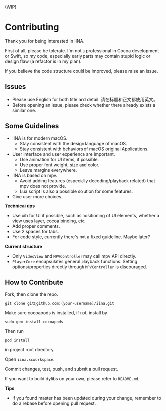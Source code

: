 (WIP)

# Contributing

Thank you for being interested in IINA.

First of all, please be tolerate. I'm not a professional in Cocoa development or Swift, so my code, especially early parts may contain stupid logic or design flaw (a refactor is in my plan).

If you believe the code structure could be improved, please raise an issue.

## Issues

- Please use English for both title and detail. 请在标题和正文都使用英文。
- Before opening an issue, please check whether there already exists a similar one.

## Some Guidelines

- IINA is for modern macOS.
  - Stay consistent with the design language of macOS.
  - Stay consistent with behaviors of macOS original Applications.
- User interface and user experience are important.
  - Use animation for UI items, if possible.
  - Use proper font weight, size and color.
  - Leave margins everywhere.
- IINA is based on mpv.
  - Avoid adding features (especially decoding/playback related) that mpv does not provide.
  - Lua script is also a possible solution for some features.
- Give user more choices.

**Technical tips**

- Use xib for UI if possible, such as positioning of UI elements, whether a view uses layer, cocoa binding, etc.
- Add proper comments.
- Use 2 spaces for tabs.
- For code style, currently there's not a fixed guideline. Maybe later?

**Current structure**

- Only `VideoView` and `MPVController` may call mpv API directly.
- `PlayerCore` encapsulates general playback functions. Setting options/properties directly through `MPVController` is discouraged.


## How to Contribute

Fork, then clone the repo.
```
git clone git@github.com:(your-username)/iina.git
```

Make sure cocoapods is installed, if not, install by
```
sudo gem install cocoapods
```
Then run
```
pod install
```
in project root directory.

Open `iina.xcworkspace`.

Commit changes, test, push, and submit a pull request.

If you want to build dylibs on your own, please refer to `README.md`.

**Tips**

- If you found master has been updated during your change, remember to do a rebase before opening pull request.


